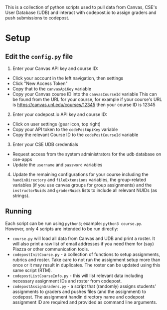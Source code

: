
This is a collection of python scripts used to pull data from
Canvas, CSE's User Database (UDB) and interact with codepost.io
to assign graders and push submissions to codepost.

# Setup

## Edit the `config.py` file

1. Enter your Canvas API key and course ID:
  - Click your account in the left navigation, then settings
  - Click "New Access Token"
  - Copy that to the `canvasApiKey` variable
  - Copy your Canvas course ID into the `canvasCourseId` variable
    This can be found from the URL for your course, for example
    if your course's URL is https://canvas.unl.edu/courses/12345
    then your course ID is 12345
    
2. Enter your codepost.io API key and course ID:
  - Click on user settings (gear icon, top right)
  - Copy your API token to the `codePostApiKey` variable
  - Copy the relevant Course ID to the `codePostCourseId` variable

3. Enter your CSE UDB credentials
  - Request access from the system administrators for the
    udb database on cse-apps
  - Update the `username` and `password` variables
  
4. Update the remaining configurations for your course including
the `handinDirectory` and `fileExtensions` variables, the 
group-related variables (if you use canvas groups for group 
assignments) and the `instructorNuids` and `graderNuids` lists to
include all relevant NUIDs (as strings).  

## Running

Each script can be run using `python3`; example: `python3 course.py`.
However, only 4 scripts are intended to be run directly:

- `course.py` will load all data from Canvas and UDB and print a 
  roster.  It will also print a raw list of email addresses if you 
  need them for (say) Piazza or other communication tools.
- `codepostInitCourse.py` - a collection of functions to setup 
  assignments, rubrics and roster.  Take care to not run the
  assignment setup more than once or it may result in duplicates.
  The roster can be updated using this same script (RTM).
- `codepostListCourseInfo.py` - this will list relevant data including
  necessary assignment IDs and roster from codepost.
- `codepostAssignGraders.py` - a script that (randomly) assigns 
  students' assignments to graders and pushes files (and the
  assignment) to codepost.  The assignment handin directory name and
  codepost assignment ID are required and provided as command line
  arguments.
  




